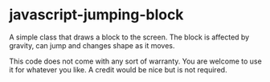 javascript-jumping-block
========================
A simple class that draws a block to the screen.
The block is affected by gravity, can jump and changes shape as it moves.

This code does not come with any sort of warranty.
You are welcome to use it for whatever you like.
A credit would be nice but is not required.
